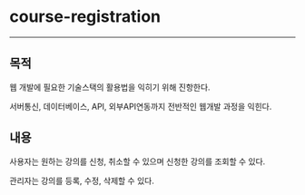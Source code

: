 # course-registration
-------------------------------------------------------------------------------------------
목적
-------------------------------------------------------------------------------------------
웹 개발에 필요한 기술스택의 활용법을 익히기 위해 진항한다. 

서버통신, 데이터베이스, API, 외부API연동까지 전반적인 웹개발 과정을 익힌다.

내용
-------------------------------------------------------------------------------------------
사용자는 원하는 강의를 신청, 취소할 수 있으며 신청한 강의를 조회할 수 있다.

관리자는 강의를 등록, 수정, 삭제할 수 있다.
